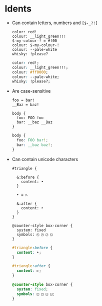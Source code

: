 Idents
======

- Can contain letters, numbers and `[$-_?!]`

  ~~~ lay
  color: red!
  colour: __light_green!!!
  $-my-colour-! = #f00
  colour: $-my-colour-!
  colour: --pale-white
  whisky: !please?
  ~~~

  ~~~ css
  color: red!;
  colour: __light_green!!!;
  colour: #ff0000;
  colour: --pale-white;
  whisky: !please?;
  ~~~

- Are case-sensitive

  ~~~ lay
  foo = bar!
  __Baz = baz!

  body {
    foo: FOO foo
    bar: __baz __Baz
  }
  ~~~

  ~~~ css
  body {
    foo: FOO bar!;
    bar: __baz baz!;
  }
  ~~~

- Can contain unicode characters

  ~~~ lay
  #triangle {

    &:before {
      content: ‣
    }

    ‣ = ▷

    &:after {
      content: ‣
    }
  }

  @counter-style box-corner {
    system: fixed
    symbols: ◰ ◳ ◲ ◱
  }
  ~~~

  ~~~ css
  #triangle:before {
    content: ‣;
  }

  #triangle:after {
    content: ▷;
  }

  @counter-style box-corner {
    system: fixed;
    symbols: ◰ ◳ ◲ ◱;
  }
  ~~~

